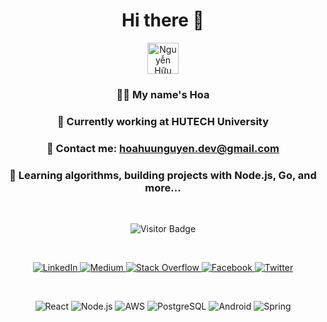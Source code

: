 <h1 align="center">Hi there 👋</h1>

<p align="center">
  <a href="https://www.facebook.com/vjetnodejs" target="_blank">
    <img width="50" height="50" src="logo.png" alt="Nguyễn Hữu Hòa" />
  </a>
</p>

<h3 align="center">👨‍💻 My name's Hoa</h3>
<h3 align="center">🔭 Currently working at HUTECH University</h3>
<h3 align="center">
  💬 Contact me: <a href="mailto:vjetnodestudio@gmail.com">hoahuunguyen.dev@gmail.com</a>
</h3>
<h3 align="center">🌱 Learning algorithms, building projects with Node.js, Go, and more...</h3>

<br/>

<p align="center">
  <img src="https://visitor-badge.laobi.icu/badge?page_id=nustvondev.nustvondev" alt="Visitor Badge" />
</p>

<br/>

<p align="center">
  <a href="https://www.linkedin.com/in/hoahuunguyen-dev/" target="_blank">
    <img alt="LinkedIn" src="https://img.shields.io/badge/linkedin-%230077B5.svg?&style=for-the-badge&logo=linkedin&logoColor=white" />
  </a>
  <a href="https://medium.com/@vjetnodejs" target="_blank">
    <img alt="Medium" src="https://img.shields.io/badge/medium-%2312100E.svg?&style=for-the-badge&logo=medium&logoColor=white" />
  </a>
  <a href="https://stackexchange.com/users/19573418/vjet-node-js" target="_blank">
    <img alt="Stack Overflow" src="https://img.shields.io/badge/stack%20overflow-FE7A16?logo=stack-overflow&logoColor=white&style=for-the-badge" />
  </a>
  <a href="https://www.facebook.com/vjetnodejs" target="_blank">
    <img alt="Facebook" src="https://img.shields.io/badge/facebook-%231877F2.svg?&style=for-the-badge&logo=facebook&logoColor=white" />
  </a>
  <a href="https://twitter.com/nodevjet" target="_blank">
    <img alt="Twitter" src="https://img.shields.io/badge/twitter-%231DA1F2.svg?&style=for-the-badge&logo=twitter&logoColor=white" />
  </a>
</p>

<br/>

<p align="center">
  <img alt="React" src="https://img.shields.io/badge/react-%2320232a.svg?&style=for-the-badge&logo=react&logoColor=%2361DAFB" />
  <img alt="Node.js" src="https://img.shields.io/badge/node.js-%2343853D.svg?&style=for-the-badge&logo=node.js&logoColor=white" />
  <img alt="AWS" src="https://img.shields.io/badge/Amazon%20AWS-%23232F3E?logo=amazon-aws&logoColor=white&style=for-the-badge" />
  <img alt="PostgreSQL" src="https://img.shields.io/badge/postgres-%23316192.svg?&style=for-the-badge&logo=postgresql&logoColor=white" />
  <img alt="Android" src="https://img.shields.io/badge/Android-3DDC84?logo=android&logoColor=white&style=for-the-badge" />
  <img alt="Spring" src="https://img.shields.io/badge/spring-%236DB33F.svg?&style=for-the-badge&logo=spring&logoColor=white" />
</p>
